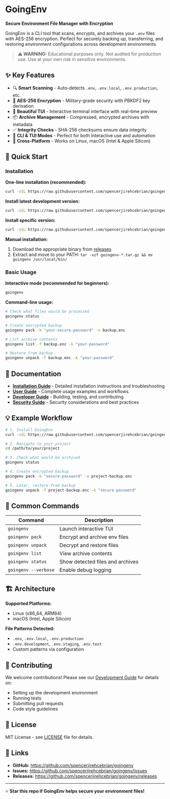 # GoingEnv

**Secure Environment File Manager with Encryption**

GoingEnv is a CLI tool that scans, encrypts, and archives your `.env` files with AES-256 encryption. Perfect for securely backing up, transferring, and restoring environment configurations across development environments.

> **⚠️ WARNING:** Educational purposes only. Not audited for production use. Use at your own risk in sensitive environments.

## ✨ Key Features

- 🔍 **Smart Scanning** - Auto-detects `.env`, `.env.local`, `.env.production`, etc.
- 🔐 **AES-256 Encryption** - Military-grade security with PBKDF2 key derivation
- 🎨 **Beautiful TUI** - Interactive terminal interface with real-time preview
- 📦 **Archive Management** - Compressed, encrypted archives with metadata
- ✅ **Integrity Checks** - SHA-256 checksums ensure data integrity
- 🚀 **CLI & TUI Modes** - Perfect for both interactive use and automation
- 🔄 **Cross-Platform** - Works on Linux, macOS (Intel & Apple Silicon)

## 🚀 Quick Start

### Installation

**One-line installation (recommended):**
```bash
curl -sSL https://raw.githubusercontent.com/spencerjirehcebrian/goingenv/main/install.sh | bash
```

**Install latest development version:**
```bash
curl -sSL https://raw.githubusercontent.com/spencerjirehcebrian/goingenv/develop/install.sh | bash
```

**Install specific version:**
```bash
curl -sSL https://raw.githubusercontent.com/spencerjirehcebrian/goingenv/main/install.sh | bash -s -- --version v0.1.0-beta.11
```

**Manual installation:**
1. Download the appropriate binary from [releases](https://github.com/spencerjirehcebrian/goingenv/releases)
2. Extract and move to your PATH: `tar -xzf goingenv-*.tar.gz && mv goingenv /usr/local/bin/`

### Basic Usage

**Interactive mode (recommended for beginners):**
```bash
goingenv
```

**Command-line usage:**
```bash
# Check what files would be processed
goingenv status

# Create encrypted backup
goingenv pack -k "your-secure-password" -o backup.enc

# List archive contents
goingenv list -f backup.enc -k "your-password"

# Restore from backup
goingenv unpack -f backup.enc -k "your-password"
```

## 📖 Documentation

- **[Installation Guide](INSTALL.md)** - Detailed installation instructions and troubleshooting
- **[User Guide](USAGE.md)** - Complete usage examples and workflows
- **[Developer Guide](DEVELOPMENT.md)** - Building, testing, and contributing
- **[Security Guide](SECURITY.md)** - Security considerations and best practices

## 💡 Example Workflow

```bash
# 1. Install GoingEnv
curl -sSL https://raw.githubusercontent.com/spencerjirehcebrian/goingenv/main/install.sh | bash

# 2. Navigate to your project
cd /path/to/your/project

# 3. Check what would be archived
goingenv status

# 4. Create encrypted backup
goingenv pack -k "secure-password" -o project-backup.enc

# 5. Later, restore from backup
goingenv unpack -f project-backup.enc -k "secure-password"
```

## 🔧 Common Commands

| Command | Description |
|---------|-------------|
| `goingenv` | Launch interactive TUI |
| `goingenv pack` | Encrypt and archive env files |
| `goingenv unpack` | Decrypt and restore files |
| `goingenv list` | View archive contents |
| `goingenv status` | Show detected files and archives |
| `goingenv --verbose` | Enable debug logging |

## 🏗️ Architecture

**Supported Platforms:**
- Linux (x86_64, ARM64)
- macOS (Intel, Apple Silicon)

**File Patterns Detected:**
- `.env`, `.env.local`, `.env.production`
- `.env.development`, `.env.staging`, `.env.test`
- Custom patterns via configuration

## 🤝 Contributing

We welcome contributions! Please see our [Development Guide](DEVELOPMENT.md) for details on:
- Setting up the development environment
- Running tests
- Submitting pull requests
- Code style guidelines

## 📄 License

MIT License - see [LICENSE](LICENSE) file for details.

## 🔗 Links

- **GitHub:** https://github.com/spencerjirehcebrian/goingenv
- **Issues:** https://github.com/spencerjirehcebrian/goingenv/issues
- **Releases:** https://github.com/spencerjirehcebrian/goingenv/releases

---

⭐ **Star this repo if GoingEnv helps secure your environment files!**